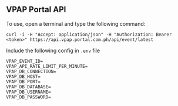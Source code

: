 ## VPAP Portal API
To use, open a terminal and type the following command:
```
curl -i -H "Accept: application/json" -H "Authorization: Bearer <token>" https://api.vpap.portal.com.ph/api/event/latest
```
Include the following config in <code>.env</code> file
```
VPAP_EVENT_ID=
VPAP_API_RATE_LIMIT_PER_MINUTE=
VPAP_DB_CONNECTION=
VPAP_DB_HOST=
VPAP_DB_PORT=
VPAP_DB_DATABASE=
VPAP_DB_USERNAME=
VPAP_DB_PASSWORD=
```
